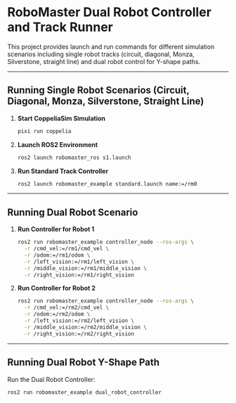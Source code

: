 # RoboMaster Dual Robot Controller and Track Runner

This project provides launch and run commands for different simulation scenarios including single robot tracks (circuit, diagonal, Monza, Silverstone, straight line) and dual robot control for Y-shape paths.

---

## Running Single Robot Scenarios (Circuit, Diagonal, Monza, Silverstone, Straight Line)

1. **Start CoppeliaSim Simulation**
    ```bash
    pixi run coppelia
    ```

2. **Launch ROS2 Environment**
    ```bash
    ros2 launch robomaster_ros s1.launch
    ```

3. **Run Standard Track Controller**
    ```bash
    ros2 launch robomaster_example standard.launch name:=/rm0
    ```

---

## Running Dual Robot Scenario

1. **Run Controller for Robot 1**
    ```bash
    ros2 run robomaster_example controller_node --ros-args \
      -r /cmd_vel:=/rm1/cmd_vel \
      -r /odom:=/rm1/odom \
      -r /left_vision:=/rm1/left_vision \
      -r /middle_vision:=/rm1/middle_vision \
      -r /right_vision:=/rm1/right_vision
    ```

2. **Run Controller for Robot 2**
    ```bash
    ros2 run robomaster_example controller_node --ros-args \
      -r /cmd_vel:=/rm2/cmd_vel \
      -r /odom:=/rm2/odom \
      -r /left_vision:=/rm2/left_vision \
      -r /middle_vision:=/rm2/middle_vision \
      -r /right_vision:=/rm2/right_vision
    ```

---

## Running Dual Robot Y-Shape Path

Run the Dual Robot Controller:
```bash
ros2 run robomaster_example dual_robot_controller
